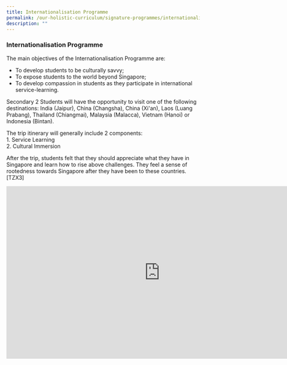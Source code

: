 ```yaml
---
title: Internationalisation Programme
permalink: /our-holistic-curriculum/signature-programmes/internationalisation-programme/
description: ""
---
```

### Internationalisation Programme
The main objectives of the Internationalisation Programme are:
*   To develop students to be culturally savvy;
*   To expose students to the world beyond Singapore;
*   To develop compassion in students as they participate in international service-learning.

Secondary 2 Students will have the opportunity to visit one of the following destinations: India (Jaipur), China (Changsha), China (Xi'an), Laos (Luang Prabang), Thailand (Chiangmai), Malaysia (Malacca), Vietnam (Hanoi) or Indonesia (Bintan).

The trip itinerary will generally include 2 components:<br>
1\. Service Learning<br>
2\. Cultural Immersion

After the trip, students felt that they should appreciate what they have in Singapore and learn how to rise above challenges. They feel a sense of rootedness towards Singapore after they have been to these countries.\[TZX3\]

<iframe allowfullscreen="true" height="450" width="800" frameborder="0" src="https://docs.google.com/presentation/d/e/2PACX-1vQC-V6OMj5ZYb8SCT0spLg8PTT0wKunInI7NC59LX65SWM86nLI7-RFEqtpWUKmJnGswKFOeCHt90ew/embed?start=false&amp;loop=false&amp;delayms=3000"></iframe>